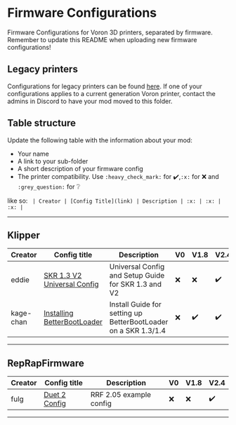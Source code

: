 # Firmware Configurations

Firmware Configurations for Voron 3D printers, separated by firmware.
Remember to update this README when uploading new firmware configurations!

## Legacy printers

Configurations for legacy printers can be found [here](../legacy_printers/firmware_configurations). 
If one of your configurations applies to a current generation Voron printer, contact the admins in 
Discord to have your mod moved to this folder.

## Table structure

Update the following table with the information about your mod:
- Your name
- A link to your sub-folder
- A short description of your firmware config
- The printer compatibility. Use `:heavy_check_mark:` for :heavy_check_mark:,`:x:` for :x: and `:grey_question:` for :grey_question:

like so:
`
| Creator | [Config Title](link) | Description | :x: | :x: | :x: |`

---

## Klipper

| Creator | Config title | Description | V0 | V1.8 | V2.4 |
| --- | --- | --- | --- | --- | --- |
| eddie  | [SKR 1.3 V2 Universal Config](./klipper/eddie) | Universal Config and Setup Guide for SKR 1.3 and V2 | :x: | :x: | :heavy_check_mark: |
| kage-chan  | [Installing BetterBootLoader](./klipper/kage-chan) | Install Guide for setting up BetterBootLoader on a SKR 1.3/1.4 | :x: | :heavy_check_mark: | :heavy_check_mark: |

---

## RepRapFirmware

| Creator | Config title | Description | V0 | V1.8 | V2.4 |
| --- | --- | --- | --- | --- | --- |
| fulg | [Duet 2 Config](./reprapfirmware/fulg) | RRF 2.05 example config | :x: | :x: | :heavy_check_mark: |

---
